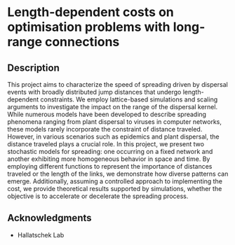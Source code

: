 # Length-dependent costs on optimisation problems with long-range connections

## Description

This project aims to characterize the speed of spreading driven by dispersal events with broadly distributed jump distances that undergo length-dependent constraints. We employ lattice-based simulations and scaling arguments to investigate the impact on the range of the dispersal kernel. While numerous models have been developed to describe spreading phenomena ranging from plant dispersal to viruses in computer networks, these models rarely incorporate the constraint of distance traveled. However, in various scenarios such as epidemics and plant dispersal, the distance traveled plays a crucial role. In this project, we present two stochastic models for spreading: one occurring on a fixed network and another exhibiting more homogeneous behavior in space and time. By employing different functions to represent the importance of distances traveled or the length of the links, we demonstrate how diverse patterns can emerge. Additionally, assuming a controlled approach to implementing the cost, we provide theoretical results supported by simulations, whether the objective is to accelerate or decelerate the spreading process.



## Acknowledgments

* Hallatschek Lab

